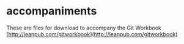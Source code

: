 accompaniments
==============

These are files for download to accompany the Git Workbook [http://leanpub.com/gitworkbook](http://leanpub.com/gitworkbook)
